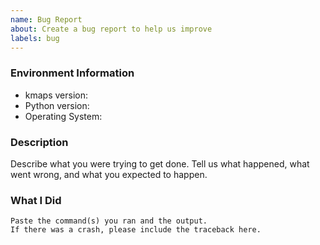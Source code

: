 ```yaml
---
name: Bug Report
about: Create a bug report to help us improve
labels: bug
---
```


<!-- Please search existing issues to avoid creating duplicates. -->

### Environment Information

-   kmaps version:
-   Python version:
-   Operating System:

### Description

Describe what you were trying to get done.
Tell us what happened, what went wrong, and what you expected to happen.

### What I Did

```
Paste the command(s) you ran and the output.
If there was a crash, please include the traceback here.
```
